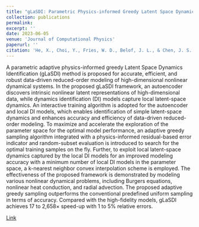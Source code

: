 ```yaml
---
title: "gLaSDI: Parametric Physics-informed Greedy Latent Space Dynamics Identification"
collection: publications
permalink: 
excerpt: ''
date: 2023-06-05
venue: 'Journal of Computational Physics'
paperurl: ''
citation: 'He, X., Choi, Y., Fries, W. D., Belof, J. L., & Chen, J. S. (2023). &quot;gLaSDI: Parametric Physics-informed Greedy Latent Space Dynamics Identification.&quot; <i>Journal of Computational Physics</i>. 112267.'
---
```


A parametric adaptive physics-informed greedy Latent Space Dynamics Identification (gLaSDI) method is proposed for accurate, efficient, and robust data-driven reduced-order modeling of high-dimensional nonlinear dynamical systems. In the proposed gLaSDI framework, an autoencoder discovers intrinsic nonlinear latent representations of high-dimensional data, while dynamics identification (DI) models capture local latent-space dynamics. An interactive training algorithm is adopted for the autoencoder and local DI models, which enables identification of simple latent-space dynamics and enhances accuracy and efficiency of data-driven reduced-order modeling. To maximize and accelerate the exploration of the parameter space for the optimal model performance, an adaptive greedy sampling algorithm integrated with a physics-informed residual-based error indicator and random-subset evaluation is introduced to search for the optimal training samples on the fly. Further, to exploit local latent-space dynamics captured by the local DI models for an improved modeling accuracy with a minimum number of local DI models in the parameter space, a k-nearest neighbor convex interpolation scheme is employed. The effectiveness of the proposed framework is demonstrated by modeling various nonlinear dynamical problems, including Burgers equations, nonlinear heat conduction, and radial advection. The proposed adaptive greedy sampling outperforms the conventional predefined uniform sampling in terms of accuracy. Compared with the high-fidelity models, gLaSDI achieves 17 to 2,658× speed-up with 1 to 5% relative errors.

[Link](https://www.sciencedirect.com/science/article/abs/pii/S0021999123003625)
